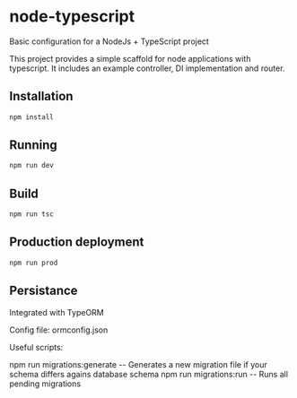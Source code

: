 # node-typescript
Basic configuration for a NodeJs + TypeScript project

This project provides a simple scaffold for node applications with typescript. It includes an example controller, DI implementation and router.

## Installation

```bash
npm install
```

## Running

```bash
npm run dev
```

## Build

```bash
npm run tsc
```

## Production deployment

```bash
npm run prod
```

## Persistance
Integrated with TypeORM

Config file: ormconfig.json

Useful scripts:

npm run migrations:generate  -- Generates a new migration file if your schema differs agains database schema
npm run migrations:run -- Runs all pending migrations
